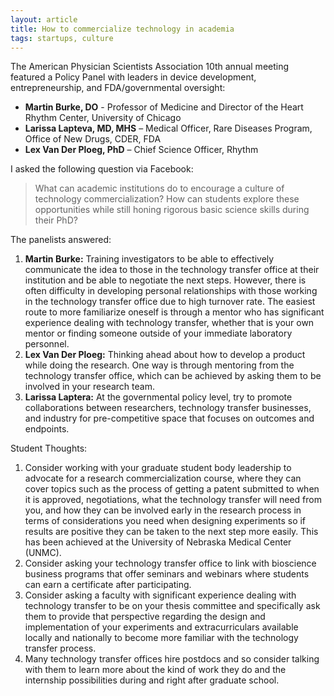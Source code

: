 ```yaml
---
layout: article
title: How to commercialize technology in academia
tags: startups, culture
---
```


The American Physician Scientists Association 10th annual meeting featured a Policy Panel with leaders in device development, entrepreneurship, and FDA/governmental oversight:

* **Martin Burke, DO** - Professor of Medicine and Director of the Heart Rhythm Center, University of Chicago
* **Larissa Lapteva, MD, MHS** – Medical Officer, Rare Diseases Program, Office of New Drugs, CDER, FDA
* **Lex Van Der Ploeg, PhD** – Chief Science Officer, Rhythm

I asked the following question via Facebook:

>What can academic institutions do to encourage a culture of technology commercialization? How can students explore these opportunities while still honing rigorous basic science skills during their PhD?

The panelists answered:

1. **Martin Burke:** Training investigators to be able to effectively communicate the idea to those in the technology transfer office at their institution and be able to negotiate the next steps. However, there is often difficulty in developing personal relationships with those working in the technology transfer office due to high turnover rate. The easiest route to more familiarize oneself is through a mentor who has significant experience dealing with technology transfer, whether that is your own mentor or finding someone outside of your immediate laboratory personnel.
2. **Lex Van Der Ploeg:** Thinking ahead about how to develop a product while doing the research. One way is through mentoring from the technology transfer office, which can be achieved by asking them to be involved in your research team.
3. **Larissa Laptera:** At the governmental policy level, try to promote collaborations between researchers, technology transfer businesses, and industry for pre-competitive space that focuses on outcomes and endpoints.

Student Thoughts:

1. Consider working with your graduate student body leadership to advocate for a research commercialization course, where they can cover topics such as the process of getting a patent submitted to when it is approved, negotiations, what the technology transfer will need from you, and how they can be involved early in the research process in terms of considerations you need when designing experiments so if results are positive they can be taken to the next step more easily. This has been achieved at the University of Nebraska Medical Center (UNMC).
2. Consider asking your technology transfer office to link with bioscience business programs that offer seminars and webinars where students can earn a certificate after participating.
3. Consider asking a faculty with significant experience dealing with technology transfer to be on your thesis committee and specifically ask them to provide that perspective regarding the design and implementation of your experiments and extracurriculars available locally and nationally to become more familiar with the technology transfer process.
4. Many technology transfer offices hire postdocs and so consider talking with them to learn more about the kind of work they do and the internship possibilities during and right after graduate school.
